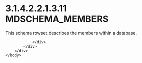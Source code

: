 <html dir="LTR" xmlns:mshelp="http://msdn.microsoft.com/mshelp" xmlns:ddue="http://ddue.schemas.microsoft.com/authoring/2003/5" xmlns:xlink="http://www.w3.org/1999/xlink" xmlns:tool="http://www.microsoft.com/tooltip">
    <head>
        <meta http-equiv="Content-Type" content="text/html; CHARSET=utf-8"></meta>
        <meta name="save" content="history"></meta>
        <title>3.1.4.2.2.1.3.11 MDSCHEMA_MEMBERS</title>
        <xml>
            <mshelp:toctitle title="3.1.4.2.2.1.3.11 MDSCHEMA_MEMBERS"></mshelp:toctitle>
            <mshelp:rltitle title="[MS-SSAS]: MDSCHEMA_MEMBERS"></mshelp:rltitle>
            <mshelp:keyword index="A" term="e2df98e2-856f-402c-9313-f6a23920eb99"></mshelp:keyword>
            <mshelp:attr name="DCSext.ContentType" value="open specification"></mshelp:attr>
            <mshelp:attr name="AssetID" value="e2df98e2-856f-402c-9313-f6a23920eb99"></mshelp:attr>
            <mshelp:attr name="TopicType" value="kbRef"></mshelp:attr>
            <mshelp:attr name="DCSext.Title" value="[MS-SSAS]: MDSCHEMA_MEMBERS" />
        </xml>
    </head>
    <body>
        <div id="header">
            <h1 class="heading">3.1.4.2.2.1.3.11 MDSCHEMA_MEMBERS</h1>
        </div>
        <div id="mainSection">
            <div id="mainBody">
                <div id="allHistory" class="saveHistory"></div>
                <div id="sectionSection0" class="section" name="collapseableSection">
                    

<p>This schema rowset describes the members within a database.</p>


                </div>
            </div>
        </div>
    </body>
</html>